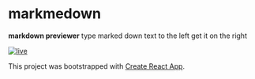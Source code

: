 # markmedown
**markdown previewer**
type marked down text to the left get it on the right


[![live](https://img.shields.io/static/v1?label=MarkMeDown&message=Live&color=gray&labelColor=green)](https://greekmido.github.io/markmedown/)


This project was bootstrapped with [Create React App](https://github.com/facebook/create-react-app).
